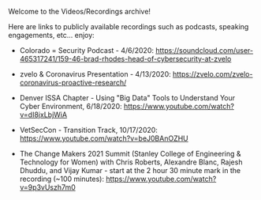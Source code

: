 Welcome to the Videos/Recordings archive!

Here are links to publicly available recordings such as podcasts, speaking engagements, etc... enjoy:

- Colorado = Security Podcast - 4/6/2020: https://soundcloud.com/user-465317241/159-46-brad-rhodes-head-of-cybersecurity-at-zvelo

- zvelo & Coronavirus Presentation - 4/13/2020: https://zvelo.com/zvelo-coronavirus-proactive-research/
- Denver ISSA Chapter - Using "Big Data" Tools to Understand Your Cyber Environment, 6/18/2020: https://www.youtube.com/watch?v=dI8jxLbjWiA
- VetSecCon - Transition Track, 10/17/2020: https://www.youtube.com/watch?v=beJ0BAnOZHU
- The Change Makers 2021 Summit (Stanley College of Engineering & Technology for Women) with Chris Roberts, Alexandre Blanc, Rajesh Dhuddu, and Vijay Kumar - start at the 2 hour 30 minute mark in the recording (~100 minutes): https://www.youtube.com/watch?v=9p3vUszh7m0 
